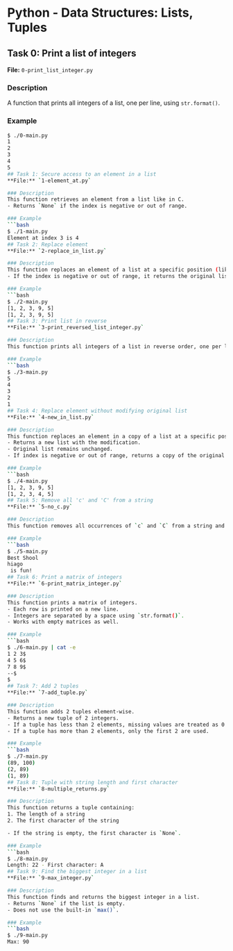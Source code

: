 # Python - Data Structures: Lists, Tuples

## Task 0: Print a list of integers
**File:** `0-print_list_integer.py`

### Description
A function that prints all integers of a list, one per line, using `str.format()`.

### Example
```bash
$ ./0-main.py
1
2
3
4
5
## Task 1: Secure access to an element in a list
**File:** `1-element_at.py`

### Description
This function retrieves an element from a list like in C.  
- Returns `None` if the index is negative or out of range.

### Example
```bash
$ ./1-main.py
Element at index 3 is 4
## Task 2: Replace element
**File:** `2-replace_in_list.py`

### Description
This function replaces an element of a list at a specific position (like in C).  
- If the index is negative or out of range, it returns the original list.

### Example
```bash
$ ./2-main.py
[1, 2, 3, 9, 5]
[1, 2, 3, 9, 5]
## Task 3: Print list in reverse
**File:** `3-print_reversed_list_integer.py`

### Description
This function prints all integers of a list in reverse order, one per line, using `str.format()`.

### Example
```bash
$ ./3-main.py
5
4
3
2
1
## Task 4: Replace element without modifying original list
**File:** `4-new_in_list.py`

### Description
This function replaces an element in a copy of a list at a specific position.  
- Returns a new list with the modification.
- Original list remains unchanged.
- If index is negative or out of range, returns a copy of the original list.

### Example
```bash
$ ./4-main.py
[1, 2, 3, 9, 5]
[1, 2, 3, 4, 5]
## Task 5: Remove all 'c' and 'C' from a string
**File:** `5-no_c.py`

### Description
This function removes all occurrences of `c` and `C` from a string and returns the new string.

### Example
```bash
$ ./5-main.py
Best Shool
hiago
 is fun!
## Task 6: Print a matrix of integers
**File:** `6-print_matrix_integer.py`

### Description
This function prints a matrix of integers.  
- Each row is printed on a new line.  
- Integers are separated by a space using `str.format()`.  
- Works with empty matrices as well.

### Example
```bash
$ ./6-main.py | cat -e
1 2 3$
4 5 6$
7 8 9$
--$
$
## Task 7: Add 2 tuples
**File:** `7-add_tuple.py`

### Description
This function adds 2 tuples element-wise.  
- Returns a new tuple of 2 integers.  
- If a tuple has less than 2 elements, missing values are treated as 0.  
- If a tuple has more than 2 elements, only the first 2 are used.

### Example
```bash
$ ./7-main.py
(89, 100)
(2, 89)
(1, 89)
## Task 8: Tuple with string length and first character
**File:** `8-multiple_returns.py`

### Description
This function returns a tuple containing:  
1. The length of a string  
2. The first character of the string  

- If the string is empty, the first character is `None`.

### Example
```bash
$ ./8-main.py
Length: 22 - First character: A
## Task 9: Find the biggest integer in a list
**File:** `9-max_integer.py`

### Description
This function finds and returns the biggest integer in a list.  
- Returns `None` if the list is empty.  
- Does not use the built-in `max()`.

### Example
```bash
$ ./9-main.py
Max: 90

